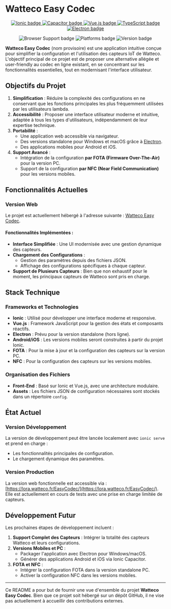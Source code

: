 # Watteco Easy Codec

<p align="center">
    <a href="https://ionicframework.com/" target="_blank">
        <img alt="Ionic badge" title="Built with Ionic" src="https://img.shields.io/badge/Ionic-3880FF?style=for-the-badge&logo=ionic&logoColor=white"/>
    </a>
    <a href="https://capacitorjs.com/" target="_blank">
        <img alt="Capacitor badge" title="Built with Capacitor" src="https://img.shields.io/badge/Capacitor-119EFF?style=for-the-badge&logo=capacitor&logoColor=white"/>
    </a>
    <a href="https://vuejs.org/" target="_blank">
        <img alt="Vue.js badge" title="Built with Vue.js" src="https://img.shields.io/badge/Vue.js-42b883?style=for-the-badge&logo=vue.js&logoColor=white"/>
    </a>
    <a href="https://www.typescriptlang.org/" target="_blank">
        <img alt="TypeScript badge" title="Built with TypeScript" src="https://img.shields.io/badge/TypeScript-3178C6?style=for-the-badge&logo=typescript&logoColor=white"/>
    </a>
    <a href="https://electronjs.org/" target="_blank">
        <img alt="Electron badge" title="Built with Electron!" src="https://img.shields.io/badge/Electron-4E44B6?style=for-the-badge&logo=electron&logoColor=white"/>
    </a>
</p>
<p align="center">
    <img alt="Browser Support badge" title="Works in all modern browsers" src="https://img.shields.io/badge/browser-modern-brightgreen?style=for-the-badge&logo=googlechrome&logoColor=white"/>
    <img alt="Platforms badge" title="Available on Web, Android, and iOS" src="https://img.shields.io/badge/platforms-Web%20|%20Android%20|%20iOS-orange?style=for-the-badge&logo=ionic"/>
    <img alt="Version badge" title="Version 1.0.0" src="https://img.shields.io/badge/version-1.0.0-blue?style=for-the-badge"/>
</p>


**Watteco Easy Codec** (nom provisoire) est une application intuitive conçue pour simplifier la configuration et l'utilisation des capteurs IoT de Watteco. L'objectif principal de ce projet est de proposer une alternative allégée et user-friendly au codec en ligne existant, en se concentrant sur les fonctionnalités essentielles, tout en modernisant l'interface utilisateur.

## Objectifs du Projet

1. **Simplification** : Réduire la complexité des configurations en ne conservant que les fonctions principales les plus fréquemment utilisées par les utilisateurs lambda.
2. **Accessibilité** : Proposer une interface utilisateur moderne et intuitive, adaptée à tous les types d'utilisateurs, indépendamment de leur expertise technique.
3. **Portabilité** :
   - Une application web accessible via navigateur.
   - Des versions standalone pour Windows et macOS grâce à [Electron](https://www.electronjs.org/).
   - Des applications mobiles pour Android et iOS.
4. **Support Avancé** :
   - Intégration de la configuration **par FOTA (Firmware Over-The-Air)** pour la version PC.
   - Support de la configuration **par NFC (Near Field Communication)** pour les versions mobiles.

## Fonctionnalités Actuelles

### Version Web
Le projet est actuellement hébergé à l'adresse suivante : [Watteco Easy Codec](https://lora.watteco.fr/EasyCodec/).

#### Fonctionnalités Implémentées :
- **Interface Simplifiée** : Une UI modernisée avec une gestion dynamique des capteurs.
- **Chargement des Configurations** : 
  - Gestion des paramètres depuis des fichiers JSON.
  - Affichage des configurations spécifiques à chaque capteur.
- **Support de Plusieurs Capteurs** : Bien que non exhaustif pour le moment, les principaux capteurs de Watteco sont pris en charge.

## Stack Technique

### Frameworks et Technologies
- **Ionic** : Utilisé pour développer une interface moderne et responsive.
- **Vue.js** : Framework JavaScript pour la gestion des états et composants réactifs.
- **Electron** : Prévu pour la version standalone (hors ligne).
- **Android/iOS** : Les versions mobiles seront construites à partir du projet Ionic.
- **FOTA** : Pour la mise à jour et la configuration des capteurs sur la version PC.
- **NFC** : Pour la configuration des capteurs sur les versions mobiles.

### Organisation des Fichiers
- **Front-End** : Basé sur Ionic et Vue.js, avec une architecture modulaire.
- **Assets** : Les fichiers JSON de configuration nécessaires sont stockés dans un répertoire `config`.

## État Actuel

### Version Développement
La version de développement peut être lancée localement avec `ionic serve` et prend en charge :
- Les fonctionnalités principales de configuration.
- Le chargement dynamique des paramètres.

### Version Production
La version web fonctionnelle est accessible via : [https://lora.watteco.fr/EasyCodec/](https://lora.watteco.fr/EasyCodec/). Elle est actuellement en cours de tests avec une prise en charge limitée de capteurs.

## Développement Futur

Les prochaines étapes de développement incluent :
1. **Support Complet des Capteurs** : Intégrer la totalité des capteurs Watteco et leurs configurations.
2. **Versions Mobiles et PC** : 
   - Packager l'application avec Electron pour Windows/macOS.
   - Générer des applications Android et iOS via Ionic Capacitor.
3. **FOTA et NFC** :
   - Intégrer la configuration FOTA dans la version standalone PC.
   - Activer la configuration NFC dans les versions mobiles.

---

Ce README a pour but de fournir une vue d'ensemble du projet **Watteco Easy Codec**. Bien que ce projet soit hébergé sur un dépôt GitHub, il ne vise pas actuellement à accueillir des contributions externes.

